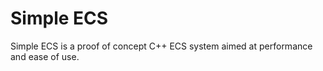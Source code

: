# Simple ECS

Simple ECS is a proof of concept C++ ECS system aimed at performance and ease of use.
